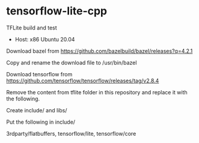 # tensorflow-lite-cpp
TFLite build and test

* Host: x86 Ubuntu 20.04

Download bazel from https://github.com/bazelbuild/bazel/releases?q=4.2.1

Copy and rename the download file to /usr/bin/bazel

Download tensorflow from https://github.com/tensorflow/tensorflow/releases/tag/v2.8.4

Remove the content from tflite folder in this repository and replace it with the following.

Create include/ and libs/

Put the following in include/

3rdparty/flatbuffers, tensorflow/lite, tensorflow/core